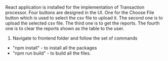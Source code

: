 React application is installed for the implementation of Transaction processor. Four buttons are designed in the UI. 
One for the Choose File button which is used to select the csv file to upload it. 
The second one is to upload the selected csv file. 
The third one is to get the reports.
The fourth one is to clear the reports shown as the table to the user.




1) Navigate to frontend folder and follow the set of commands 

- "npm install" - to install all the packages
- "npm run build" - to build all the files.

